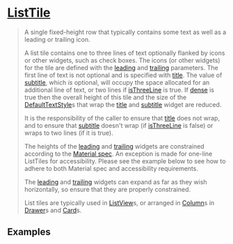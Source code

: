 # [ListTile](https://api.flutter.dev/flutter/material/ListTile-class.html)

> A single fixed-height row that typically contains some text as well as a leading or trailing icon.
>
> A list tile contains one to three lines of text optionally flanked by icons or other widgets, such as check boxes. The icons (or other widgets) for the tile are defined with the [leading](https://api.flutter.dev/flutter/material/ListTile/leading.html) and [trailing](https://api.flutter.dev/flutter/material/ListTile/trailing.html) parameters. The first line of text is not optional and is specified with [title](https://api.flutter.dev/flutter/material/ListTile/title.html). The value of [subtitle](https://api.flutter.dev/flutter/material/ListTile/subtitle.html), which *is* optional, will occupy the space allocated for an additional line of text, or two lines if [isThreeLine](https://api.flutter.dev/flutter/material/ListTile/isThreeLine.html) is true. If [dense](https://api.flutter.dev/flutter/material/ListTile/dense.html) is true then the overall height of this tile and the size of the [DefaultTextStyle](https://api.flutter.dev/flutter/widgets/DefaultTextStyle-class.html)s that wrap the [title](https://api.flutter.dev/flutter/material/ListTile/title.html) and [subtitle](https://api.flutter.dev/flutter/material/ListTile/subtitle.html) widget are reduced.
>
> It is the responsibility of the caller to ensure that [title](https://api.flutter.dev/flutter/material/ListTile/title.html) does not wrap, and to ensure that [subtitle](https://api.flutter.dev/flutter/material/ListTile/subtitle.html) doesn't wrap (if [isThreeLine](https://api.flutter.dev/flutter/material/ListTile/isThreeLine.html) is false) or wraps to two lines (if it is true).
>
> The heights of the [leading](https://api.flutter.dev/flutter/material/ListTile/leading.html) and [trailing](https://api.flutter.dev/flutter/material/ListTile/trailing.html) widgets are constrained according to the [Material spec](https://material.io/design/components/lists.html). An exception is made for one-line ListTiles for accessibility. Please see the example below to see how to adhere to both Material spec and accessibility requirements.
>
> The [leading](https://api.flutter.dev/flutter/material/ListTile/leading.html) and [trailing](https://api.flutter.dev/flutter/material/ListTile/trailing.html) widgets can expand as far as they wish horizontally, so ensure that they are properly constrained.
>
> List tiles are typically used in [ListView](https://api.flutter.dev/flutter/widgets/ListView-class.html)s, or arranged in [Column](https://api.flutter.dev/flutter/widgets/Column-class.html)s in [Drawer](https://api.flutter.dev/flutter/material/Drawer-class.html)s and [Card](https://api.flutter.dev/flutter/material/Card-class.html)s.

## Examples